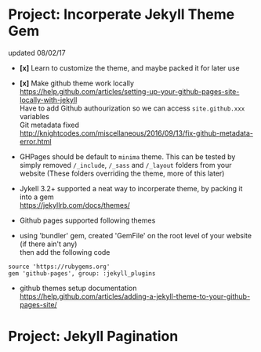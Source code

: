 # Project: Incorperate Jekyll Theme Gem
updated 08/02/17

- **[x]** Learn to customize the theme, and maybe packed it for later use
- **[x]** Make github theme work locally  
https://help.github.com/articles/setting-up-your-github-pages-site-locally-with-jekyll  
Have to add Github authourization so we can access `site.github.xxx` variables  
Git metadata fixed  
http://knightcodes.com/miscellaneous/2016/09/13/fix-github-metadata-error.html  

- GHPages should be default to `minima` theme. This can be tested by simply removed `/_include`, `/_sass` and `/_layout` folders from your website (These folders overriding the theme, more of this later)
- Jykell 3.2+ supported a neat way to incorperate theme, by packing it into a gem  
https://jekyllrb.com/docs/themes/
- Github pages supported following themes
- using 'bundler' gem, created 'GemFile' on the root level of your website (if there ain't any)  
then add the following code

```
source 'https://rubygems.org'
gem 'github-pages', group: :jekyll_plugins
```
- github themes setup documentation  
https://help.github.com/articles/adding-a-jekyll-theme-to-your-github-pages-site/

# Project: Jekyll Pagination 